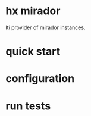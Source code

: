 hx mirador
===============

lti provider of mirador instances.


quick start
=============



configuration
==============



run tests
===========


